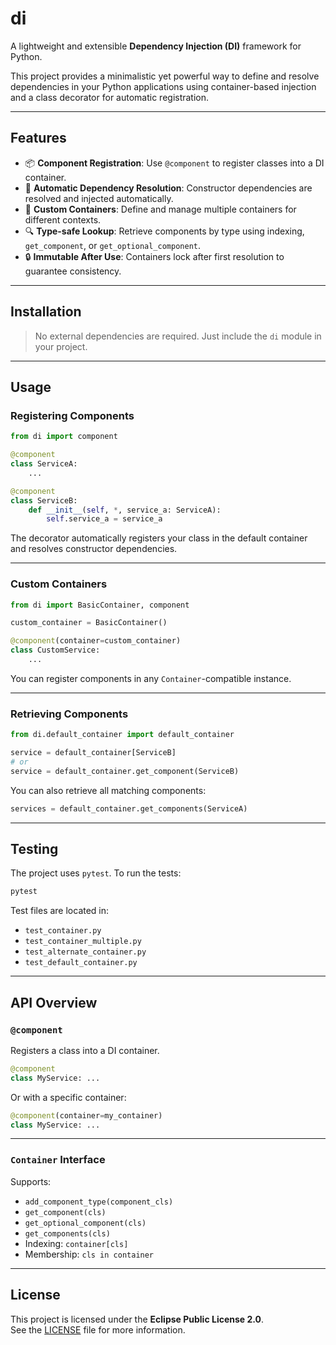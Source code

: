 # di

A lightweight and extensible **Dependency Injection (DI)** framework for Python.

This project provides a minimalistic yet powerful way to define and resolve dependencies in your Python applications using container-based injection and a class decorator for automatic registration.

---

## Features

- 📦 **Component Registration**: Use `@component` to register classes into a DI container.
- 🔄 **Automatic Dependency Resolution**: Constructor dependencies are resolved and injected automatically.
- 🧱 **Custom Containers**: Define and manage multiple containers for different contexts.
- 🔍 **Type-safe Lookup**: Retrieve components by type using indexing, `get_component`, or `get_optional_component`.
- 🔒 **Immutable After Use**: Containers lock after first resolution to guarantee consistency.

---

## Installation

> No external dependencies are required. Just include the `di` module in your project.

---

## Usage

### Registering Components

```python
from di import component

@component
class ServiceA:
    ...

@component
class ServiceB:
    def __init__(self, *, service_a: ServiceA):
        self.service_a = service_a
```

The decorator automatically registers your class in the default container and resolves constructor dependencies.

---

### Custom Containers

```python
from di import BasicContainer, component

custom_container = BasicContainer()

@component(container=custom_container)
class CustomService:
    ...
```

You can register components in any `Container`-compatible instance.

---

### Retrieving Components

```python
from di.default_container import default_container

service = default_container[ServiceB]
# or
service = default_container.get_component(ServiceB)
```

You can also retrieve all matching components:

```python
services = default_container.get_components(ServiceA)
```

---

## Testing

The project uses `pytest`. To run the tests:

```bash
pytest
```

Test files are located in:

- `test_container.py`
- `test_container_multiple.py`
- `test_alternate_container.py`
- `test_default_container.py`

---

## API Overview

### `@component`

Registers a class into a DI container.

```python
@component
class MyService: ...
```

Or with a specific container:

```python
@component(container=my_container)
class MyService: ...
```

---

### `Container` Interface

Supports:

- `add_component_type(component_cls)`
- `get_component(cls)`
- `get_optional_component(cls)`
- `get_components(cls)`
- Indexing: `container[cls]`
- Membership: `cls in container`

---

## License

This project is licensed under the **Eclipse Public License 2.0**.  
See the [LICENSE](LICENSE) file for more information.
```
